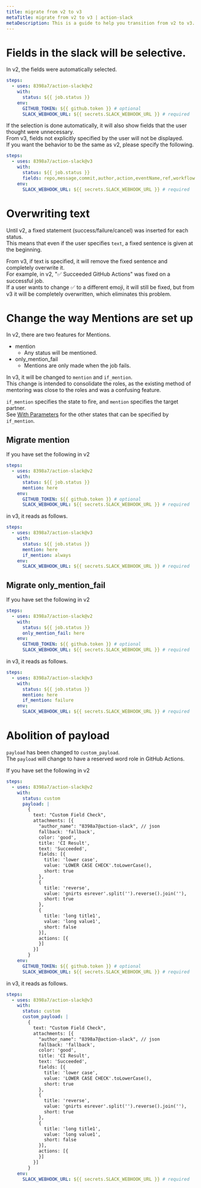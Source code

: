 ```yaml
---
title: migrate from v2 to v3
metaTitle: migrate from v2 to v3 | action-slack
metaDescription: This is a guide to help you transition from v2 to v3.
---
```


# Fields in the slack will be selective.

In v2, the fields were automatically selected.

```yaml
steps:
  - uses: 8398a7/action-slack@v2
    with:
      status: ${{ job.status }}
    env:
      GITHUB_TOKEN: ${{ github.token }} # optional
      SLACK_WEBHOOK_URL: ${{ secrets.SLACK_WEBHOOK_URL }} # required
```

If the selection is done automatically, it will also show fields that the user thought were unnecessary.  
From v3, fields not explicitly specified by the user will not be displayed.  
If you want the behavior to be the same as v2, please specify the following.

```yaml
steps:
  - uses: 8398a7/action-slack@v3
    with:
      status: ${{ job.status }}
      fields: repo,message,commit,author,action,eventName,ref,workflow
    env:
      SLACK_WEBHOOK_URL: ${{ secrets.SLACK_WEBHOOK_URL }} # required
```

# Overwriting text

Until v2, a fixed statement (success/failure/cancel) was inserted for each status.  
This means that even if the user specifies `text`, a fixed sentence is given at the beginning.

From v3, if text is specified, it will remove the fixed sentence and completely overwrite it.  
For example, in v2, ":white_check_mark: Succeeded GitHub Actions" was fixed on a successful job.  
If a user wants to change :white_check_mark: to a different emoji, it will still be fixed, but from v3 it will be completely overwritten, which eliminates this problem.

# Change the way Mentions are set up

In v2, there are two features for Mentions.

- mention
  - Any status will be mentioned.
- only_mention_fail
  - Mentions are only made when the job fails.

In v3, it will be changed to `mention` and `if_mention`.  
This change is intended to consolidate the roles, as the existing method of mentoring was close to the roles and was a confusing feature.

`if_mention` specifies the state to fire, and `mention` specifies the target partner.  
See [With Parameters](/with) for the other states that can be specified by `if_mention`.

## Migrate mention

If you have set the following in v2

```yaml
steps:
  - uses: 8398a7/action-slack@v2
    with:
      status: ${{ job.status }}
      mention: here
    env:
      GITHUB_TOKEN: ${{ github.token }} # optional
      SLACK_WEBHOOK_URL: ${{ secrets.SLACK_WEBHOOK_URL }} # required
```

in v3, it reads as follows.

```yaml
steps:
  - uses: 8398a7/action-slack@v3
    with:
      status: ${{ job.status }}
      mention: here
      if_mention: always
    env:
      SLACK_WEBHOOK_URL: ${{ secrets.SLACK_WEBHOOK_URL }} # required
```

## Migrate only_mention_fail

If you have set the following in v2

```yaml
steps:
  - uses: 8398a7/action-slack@v2
    with:
      status: ${{ job.status }}
      only_mention_fail: here
    env:
      GITHUB_TOKEN: ${{ github.token }} # optional
      SLACK_WEBHOOK_URL: ${{ secrets.SLACK_WEBHOOK_URL }} # required
```

in v3, it reads as follows.

```yaml
steps:
  - uses: 8398a7/action-slack@v3
    with:
      status: ${{ job.status }}
      mention: here
      if_mention: failure
    env:
      SLACK_WEBHOOK_URL: ${{ secrets.SLACK_WEBHOOK_URL }} # required
```

# Abolition of payload

`payload` has been changed to `custom_payload`.  
The `payload` will change to have a reserved word role in GitHub Actions.

If you have set the following in v2

```yaml
steps:
  - uses: 8398a7/action-slack@v2
    with:
      status: custom
      payload: |
        {
          text: "Custom Field Check",
          attachments: [{
            "author_name": "8398a7@action-slack", // json
            fallback: 'fallback',
            color: 'good',
            title: 'CI Result',
            text: 'Succeeded',
            fields: [{
              title: 'lower case',
              value: 'LOWER CASE CHECK'.toLowerCase(),
              short: true
            },
            {
              title: 'reverse',
              value: 'gnirts esrever'.split('').reverse().join(''),
              short: true
            },
            {
              title: 'long title1',
              value: 'long value1',
              short: false
            }],
            actions: [{
            }]
          }]
        }
    env:
      GITHUB_TOKEN: ${{ github.token }} # optional
      SLACK_WEBHOOK_URL: ${{ secrets.SLACK_WEBHOOK_URL }} # required
```

in v3, it reads as follows.

```yaml
steps:
  - uses: 8398a7/action-slack@v3
    with:
      status: custom
      custom_payload: |
        {
          text: "Custom Field Check",
          attachments: [{
            "author_name": "8398a7@action-slack", // json
            fallback: 'fallback',
            color: 'good',
            title: 'CI Result',
            text: 'Succeeded',
            fields: [{
              title: 'lower case',
              value: 'LOWER CASE CHECK'.toLowerCase(),
              short: true
            },
            {
              title: 'reverse',
              value: 'gnirts esrever'.split('').reverse().join(''),
              short: true
            },
            {
              title: 'long title1',
              value: 'long value1',
              short: false
            }],
            actions: [{
            }]
          }]
        }
    env:
      SLACK_WEBHOOK_URL: ${{ secrets.SLACK_WEBHOOK_URL }} # required
```
